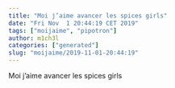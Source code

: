 ```yaml
---
title: "Moi j’aime avancer les spices girls"
date: "Fri Nov  1 20:44:19 CET 2019"
tags: ["moijaime", "pipotron"]
author: m1ch3l
categories: ["generated"]
slug: "moijaime/2019-11-01-20:44:19"
---
```


Moi j’aime avancer les spices girls
